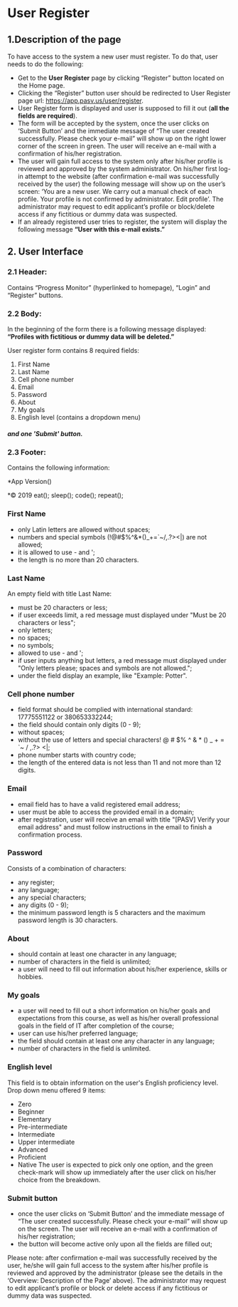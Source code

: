 

# User Register

## 1.Description of the page 
To have access to the system a new user must register. 
To do that, user needs to do the following:
* Get to the **User Register** page by clicking “Register” button located on the Home page. 
* Clicking the “Register” button user should be redirected to User Register page url: https://app.pasv.us/user/register.
* User Register form is displayed and user is supposed to fill it out (**all the fields are required**).
* The form will be accepted by the system, once the user clicks on ‘Submit Button’ and the immediate message of 
  “The user created successfully. Please check your e-mail” will show up on the right lower corner of the screen
  in green. The user will receive an e-mail with a confirmation of his/her registration. 
* The user will gain full access to the system only after his/her profile is reviewed and approved by
  the system administrator. On his/her first log-in attempt to the website (after confirmation e-mail was 
  successfully received by the user) the following message will show up on the user’s screen: 
  ‘You are a new user. We carry out a manual check of each profile. Your profile is not confirmed by 
  administrator. Edit profile’. The administrator may request to edit applicant’s profile or block/delete access
  if any fictitious or dummy data was suspected.  
* If an already registered user tries to register, the system will display the following message 
  **“User with this e-mail exists.”**

## 2. User Interface
### 2.1 Header: 
Contains “Progress Monitor” (hyperlinked to homepage), “Login” and “Register” buttons.

### 2.2 Body:
In the beginning of the form there is a following message displayed:
**“Profiles with fictitious or dummy data will be deleted.”** 

User register form contains 8 required fields: 
1. First Name
2. Last Name
3. Cell phone number
4. Email
5. Password
6. About
7. My goals
8. English level (contains a dropdown menu)
##### and one 'Submit' button.

### 2.3 Footer:
Contains the following information:

*App Version()

*© 2019 eat(); sleep(); code(); repeat();

### First Name

* only Latin letters are allowed without spaces;
* numbers and special symbols (!@#$%^&*()_+=`~/\,.?><|) are not allowed;
* it is allowed to use - and ';
* the length is no more than 20 characters.

### Last Name
An empty field with title Last Name:
* must be 20 characters or less;
* if user exceeds limit, a red message must displayed under "Must be 20 characters or less";
* only letters;
* no spaces;
* no symbols;
* allowed to use - and ';
* if user inputs anything but letters, a red message must displayed under "Only letters please; 
  spaces and symbols are not allowed.";
* under the field display an example, like "Example: Potter".


### Cell phone number
 
* field format should be complied with international standard:
  17775551122 or 380653332244;
* the field should contain only digits (0 - 9);
* without spaces;
* without the use of letters and special characters! @ # $% ^ & * () _ + = `~ / \,.?> <|;
* phone number starts with country code;
* the length of the entered data is not less than 11 and not more than 12 digits.


### Email

* email field has to have a valid registered email address; 
* user must be able to access the provided email in a domain;
* after registration, user will receive an email with title "[PASV] Verify your email address" 
  and must follow instructions in the email to finish a confirmation process.


### Password

 Consists of a combination of characters:
* any register;
* any language;
* any special characters;
* any digits (0 - 9);
* the minimum password length is 5 characters and the maximum password length is 30 characters.


### About

* should contain at least one character in any language;
* number of characters in the field is unlimited;
* a user will need to fill out information about his/her experience, skills or hobbies. 
   

### My goals

* a user will need to fill out a short information on his/her goals and expectations from this course,
  as well as his/her overall professional goals in the field of IT after completion of the course;
* user can use his/her preferred language;
* the field should contain at least one any character in any language;
* number of characters in the field is unlimited.


### English level

This field is to obtain information on the user's English proficiency level. 
  Drop down menu offered 9 items:
* Zero
* Beginner
* Elementary
* Pre-intermediate
* Intermediate
* Upper intermediate
* Advanced
* Proficient
* Native
  The user is expected to pick only one option, and the green check-mark will show up
  immediately after the user click on his/her choice from the breakdown.
 
 
 ### Submit button
 
* once the user clicks on ‘Submit Button’ and the immediate message of “The user created successfully.
  Please check your e-mail” will show up on the screen. The user will receive an e-mail with a confirmation
  of his/her registration;
* the button will become active only upon all the fields are filled out; 

Please note: after confirmation e-mail was successfully received by the user, he/she will gain full access to
 the system after his/her profile is reviewed and approved by the administrator (please see the details in the 
 ‘Overview: Description of the Page’ above). The administrator may request to edit applicant’s profile or block
  or delete access if any fictitious or dummy data was suspected. 
